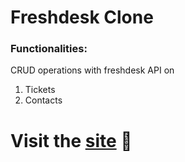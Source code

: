 # Freshdesk Clone

### Functionalities:

CRUD operations with freshdesk API on
1. Tickets
2. Contacts


# Visit the [site](https://freshdeskimitation.netlify.app/) 🚀
